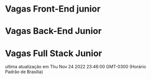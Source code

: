 # Vagas Front-End junior
# Vagas Back-End Junior
# Vagas Full Stack Junior
ultima atualização em Thu Nov 24 2022 23:46:00 GMT-0300 (Horário Padrão de Brasília)

